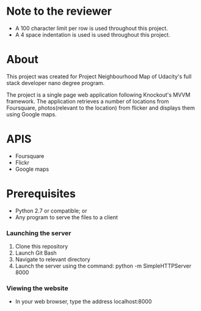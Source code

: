 # Note to the reviewer
* A 100 character limit per row is used throughout this project.
* A 4 space indentation is used is used throughout this project.

# About
This project was created for Project Neighbourhood Map of Udacity's full stack developer nano degree program.

The project is a single page web application following Knockout's MVVM framework. The application retrieves a number of locations from Foursquare, photos(relevant to the location) from flicker and displays them using Google maps.


# APIS
* Foursquare
* Flickr
* Google maps


# Prerequisites
* Python 2.7 or compatible; or
* Any program to serve the files to a client


### Launching the server
1. Clone this repository
2. Launch Git Bash
3. Navigate to relevant directory
4. Launch the server using the command: python -m SimpleHTTPServer 8000


### Viewing the website
* In your web browser, type the address localhost:8000
    
